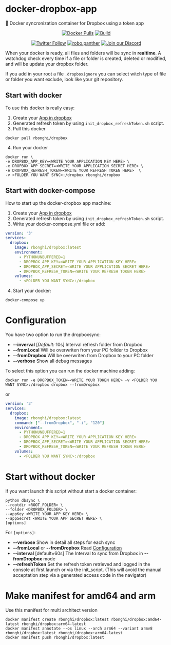 # docker-dropbox-app
:whale: Docker syncronization container for Dropbox using a token app 

<p align="center">
  <a href="https://hub.docker.com/r/rbonghi/dropbox"><img alt="Docker Pulls" src="https://img.shields.io/docker/pulls/rbonghi/dropbox" /></a>
  <a href="https://github.com/rbonghi/docker-dropbox-app/actions/workflows/build.yml"><img alt="Build" src="https://github.com/rbonghi/docker-dropbox-app/actions/workflows/build.yml/badge.svg" /></a>
</p>
<p align="center">
  <a href="https://twitter.com/raffaello86"><img alt="Twitter Follow" src="https://img.shields.io/twitter/follow/raffaello86?style=social" /></a>
  <a href="https://www.instagram.com/robo.panther/"><img alt="robo.panther" src="https://img.shields.io/badge/Follow:-robo.panther-E4405F?style=social&logo=instagram" /></a>
  <a href="https://discord.gg/BFbuJNhYzS"><img alt="Join our Discord" src="https://img.shields.io/discord/1060563771048861817?color=%237289da&label=discord" /></a>
</p>

When your docker is ready, all files and folders will be sync in **realtime**. A watchdog check every time if a file or folder is created, deleted or modified, and will be update your dropbox folder.

If you add in your root a file `.dropboxignore` you can select witch type of file or folder you want exclude, look like your git repository.

## Start with docker
To use this docker is really easy:
1. Create your [App in dropbox](https://www.dropbox.com/developers/reference/getting-started#app%20console)
2. Generated refresh token by using `init_dropbox_refreshToken.sh` script. 
3. Pull this docker
```
docker pull rbonghi/dropbox
```
4. Run your docker
```
docker run \
-e DROPBOX_APP_KEY=<WRITE YOUR APPLICATION KEY HERE> \
-e DROPBOX_APP_SECRET=<WRITE YOUR APPLICATION SECRET HERE> \
-e DROPBOX_REFRESH_TOKEN=<WRITE YOUR REFRESH TOKEN HERE>  \
-v <FOLDER YOU WANT SYNC>:/dropbox rbonghi/dropbox
```

## Start with docker-compose
How to start up the docker-dropbox app machine:
1. Create your [App in dropbox](https://www.dropbox.com/developers/reference/getting-started#app%20console)
2. Generated refresh token by using `init_dropbox_refreshToken.sh` script.
3. Write your docker-compose.yml file or add:
```yml
version: '3'
services:
  dropbox:
    image: rbonghi/dropbox:latest
    environment:
      - PYTHONUNBUFFERED=1
      - DROPBOX_APP_KEY=<WRITE YOUR APPLICATION KEY HERE>
      - DROPBOX_APP_SECRET=<WRITE YOUR APPLICATION SECRET HERE>
      - DROPBOX_REFRESH_TOKEN=<WRITE YOUR REFRESH TOKEN HERE>
    volumes:
      - <FOLDER YOU WANT SYNC>:/dropbox
```
4. Start your docker:
```
docker-compose up
```

# Configuration
You have two option to run the dropboxsync:
* **--inverval** [_Default:_ 10s] Interval refresh folder from Dropbox
* **--fromLocal** Will be overwriten from your PC follder to Dropbox
* **--fromDropbox** Will be overwriten from Dropbox to your PC folder
* **--verbose** Show all debug messages

To select this option you can run the docker machine adding:
```
docker run -e DROPBOX_TOKEN=<WRITE YOUR TOKEN HERE> -v <FOLDER YOU WANT SYNC>:/dropbox dropbox --fromDropbox
```
or
```yml
version: '3'
services:
  dropbox:
    image: rbonghi/dropbox:latest
    command: ["--fromDropbox", "-i", "120"]
    environment:
      - PYTHONUNBUFFERED=1
      - DROPBOX_APP_KEY=<WRITE YOUR APPLICATION KEY HERE>
      - DROPBOX_APP_SECRET=<WRITE YOUR APPLICATION SECRET HERE>
      - DROPBOX_REFRESH_TOKEN=<WRITE YOUR REFRESH TOKEN HERE>
    volumes:
      - <FOLDER YOU WANT SYNC>:/dropbox
```

# Start without docker
If you want launch this script without start a docker container:
```
python dbsync \ 
--rootdir <ROOT_FOLDER> \
--folder <DROPBOX_FOLDER> \
--appKey <WRITE YOUR APP KEY HERE> \
--appSecret <WRITE YOUR APP SECRET HERE> \
[options]
```
For `[options]`:
* **--verbose** Show in detail all steps for each sync
* **--fromLocal** or **--fromDropbox** Read [Configuration](#configuration)
* **--interval** [default=60s] The Interval to sync from Dropbox in **--fromDropbox** mode
* **--refreshToken** Set the refresh token retrieved and logged in the console at first launch or via the init_script. (This will avoid the manual acceptation step via a generated access code in the navigator)

# Make manifest for amd64 and arm
Use this manifest for multi architect version
```
docker manifest create rbonghi/dropbox:latest rbonghi/dropbox:amd64-latest rbonghi/dropbox:arm64-latest
docker manifest annotate --os linux --arch arm64 --variant armv8 rbonghi/dropbox:latest rbonghi/dropbox:arm64-latest
docker manifest push rbonghi/dropbox:latest
```

